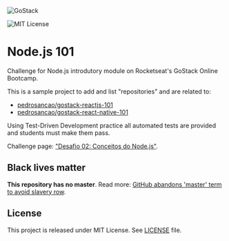 ![GoStack](https://storage.googleapis.com/golden-wind/bootcamp-gostack/header-desafios-new.png)

![MIT License](https://img.shields.io/badge/license-MIT-%2304D361)

# Node.js 101

Challenge for Node.js introdutory module on Rocketseat's GoStack Online Bootcamp.

This is a sample project to add and list "repositories" and are related to:

- [pedrosancao/gostack-reactjs-101](https://github.com/pedrosancao/gostack-reactjs-101)
- [pedrosancao/gostack-react-native-101](https://github.com/pedrosancao/gostack-react-native-101)

Using Test-Driven Development practice all automated tests are provided and students
must make them pass.

Challenge page: ["Desafio 02: Conceitos do Node.js"](https://github.com/rocketseat-education/bootcamp-gostack-desafios/tree/master/desafio-conceitos-nodejs).

## Black lives matter

**This repository has no master**. Read more:
[GitHub abandons 'master' term to avoid slavery row][master-replace].

## License

This project is released under MIT License. See [LICENSE](LICENSE) file.

[master-replace]: https://www.bbc.com/news/technology-53050955
